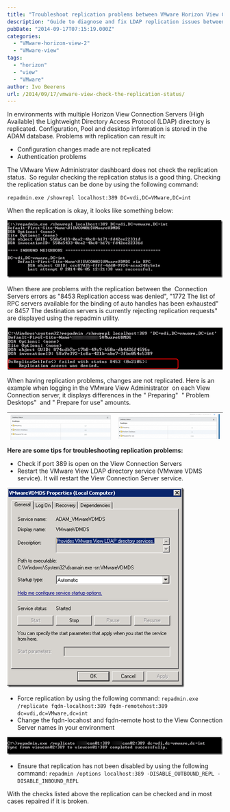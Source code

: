 ```yaml
---
title: "Troubleshoot replication problems between VMware Horizon View Connection servers"
description: "Guide to diagnose and fix LDAP replication issues between Horizon View Connection servers."
pubDate: "2014-09-17T07:15:19.000Z"
categories: 
  - "VMware-horizon-view-2"
  - "VMware-view"
tags: 
  - "horizon"
  - "view"
  - "VMware"
author: Ivo Beerens
url: /2014/09/17/vmware-view-check-the-replication-status/
---
```


In environments with multiple Horizon View Connection Servers (High Available) the Lightweight Directory Access Protocol (LDAP) directory is replicated. Configuration, Pool and desktop information is stored in the ADAM database. Problems with replication can result in:
- Configuration changes made are not replicated
- Authentication problems

The VMware View Administrator dashboard does not check the replication status.  So regular checking the replication status is a good thing. Checking the replication status can be done by using the following command: 
```
repadmin.exe /showrepl localhost:389 DC=vdi,DC=VMware,DC=int
```
When the replication is okay, it looks like something below:

[![image](images/image11_thumb.png "image")](images/image11.png)

When there are problems with the replication between the  Connection Servers errors as "8453 Replication access was denied", "1772 The list of RPC servers available for the binding of auto handles has been exhausted" or 8457 The destination servers is currently rejecting replication requests" are displayed using the repadmin utility.

[![3](images/3.png)](images/3.png)

When having replication problems, changes are not replicated. Here is an example when logging in the VMware View Administrator  on each View Connection server, it displays differences in the " Preparing"  " Problem Desktops"  and " Prepare for use" amounts.

<table style="height: 67px;" width="623"><tbody><tr><td><a href="images/4.png"><img class="aligncenter size-medium wp-image-3010" src="images/4-300x62.png" alt="4" width="300" height="62"></a></td><td><a href="https://www.ivobeerens.nl/wp-content/uploads/2014/06/5.png"><img class="aligncenter size-medium wp-image-3011" src="images/5-300x58.png" alt="5" width="300" height="58"></a></td></tr></tbody></table>

**Here are some tips for troubleshooting replication problems:**

- Check if port 389 is open on the View Connection Servers
- Restart the VMware View LDAP directory service (VMware VDMS service). It will restart the View Connection Server service.

![image](images/image1_thumb.png "image")

- Force replication by using the following command: `repadmin.exe /replicate fqdn-localhost:389 fqdn-remotehost:389 dc=vdi,dc=VMware,dc=int`
- Change the fqdn-locahost and fqdn-remote host to the View Connection Server names in your environment

[![image](images/image_thumb5.png "image")](images/image6.png)

- Ensure that replication has not been disabled by using the following command:
`repadmin /options localhost:389 -DISABLE_OUTBOUND_REPL -DISABLE_INBOUND_REPL`

With the checks listed above the replication can be checked and in most cases repaired if it is broken.